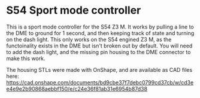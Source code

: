 # S54 Sport mode controller
This is a sport mode controller for the S54 Z3 M. It works by pulling a line to the DME to ground for 1 second, and then keeping track of state and turning on the dash light. This only works on the S54 engined Z3 M, as the functoinality exists in the DME but isn't broken out by default. You will need to add the dash light, and the missing pin housing to the DME connector to make this work.

The housing STLs were made with OnShape, and are available as CAD files here:
https://cad.onshape.com/documents/bd9cbe37f7debc0799cd37cb/w/cd3ee4e9e2b90868aebbf150/e/c24e36f81ab31e6954b87d38
